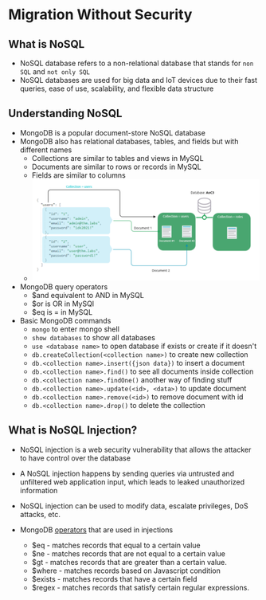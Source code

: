 # Migration Without Security

## What is NoSQL
- NoSQL database refers to a non-relational database that stands for `non SQL` and `not only SQL`
- NoSQL databases are used for big data and IoT devices due to their fast queries, ease of use, scalability, and flexible data structure

## Understanding NoSQL
- MongoDB is a popular document-store NoSQL database
- MongoDB also has relational databases, tables, and fields but with different names
    - Collections are similar to tables and views in MySQL
    - Documents are similar to rows or records in MySQL
    - Fields are similar to columns
    - ![MongoDB](Images/MongoDB.png)
- MongoDB query operators
    - $and equivalent to AND in MySQL
    - $or is OR in MySQl
    - $eq is = in MySQL
- Basic MongoDB commands
    - `mongo` to enter mongo shell
    - `show databases` to show all databases
    - `use <database name>` to open database if exists or create if it doesn't
    - `db.createCollection(<collection name>)` to create new collection
    - `db.<collection name>.insert({json data})` to insert a document
    - `db.<collection name>.find()` to see all documents inside collection
    - `db.<collection name>.findOne()` another way of finding stuff
    - `db.<collection name>.update(<id>, <data>)` to update document
    - `db.<collection name>.remove(<id>)` to remove document with id
    - `db.<collection name>.drop()` to delete the collection

## What is NoSQL Injection?
- NoSQL injection is a web security vulnerability that allows the attacker to have control over the database
- A NoSQL injection happens by sending queries via untrusted and unfiltered web application input, which leads to leaked unauthorized information
- NoSQL injection can be used to modify data, escalate privileges, DoS attacks, etc.

- MongoDB [operators](https://docs.mongodb.com/manual/reference/operator/query/) that are used in injections
    - $eq - matches records that equal to a certain value
    - $ne - matches records that are not equal to a certain value
    - $gt - matches records that are greater than a certain value.
    - $where - matches records based on Javascript condition
    - $exists - matches records that have a certain field
    - $regex - matches records that satisfy certain regular expressions.
